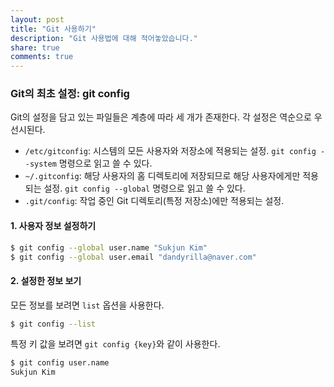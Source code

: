 ```yaml
---
layout: post
title: "Git 사용하기"
description: "Git 사용법에 대해 적어놓았습니다."
share: true
comments: true
---
```


### Git의 최초 설정: git config

Git의 설정을 담고 있는 파일들은 계층에 따라 세 개가 존재한다. 각 설정은 역순으로 우선시된다.

* `/etc/gitconfig`: 시스템의 모든 사용자와 저장소에 적용되는 설정. `git config --system` 명령으로 읽고 쓸 수 있다.
* `~/.gitconfig`: 해당 사용자의 홈 디렉토리에 저장되므로 해당 사용자에게만 적용되는 설정. `git config --global` 명령으로 읽고 쓸 수 있다.
* `.git/config`: 작업 중인 Git 디렉토리(특정 저장소)에만 적용되는 설정.

#### 1. 사용자 정보 설정하기

```bash
$ git config --global user.name "Sukjun Kim"
$ git config --global user.email "dandyrilla@naver.com"
```

#### 2. 설정한 정보 보기

모든 정보를 보려면 `list` 옵션을 사용한다.

```bash
$ git config --list
```

특정 키 값을 보려면 `git config {key}`와 같이 사용한다.

```bash
$ git config user.name
Sukjun Kim
```

